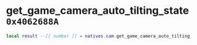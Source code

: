 # get_game_camera_auto_tilting_state `0x4062688A`

```lua
local result --[[ number ]] = natives.cam.get_game_camera_auto_tilting_state(_unk0 --[[ number ]])
```
